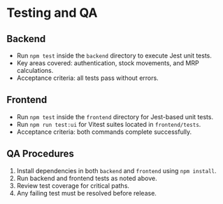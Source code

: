 # Testing and QA

## Backend
- Run `npm test` inside the `backend` directory to execute Jest unit tests.
- Key areas covered: authentication, stock movements, and MRP calculations.
- Acceptance criteria: all tests pass without errors.

## Frontend
- Run `npm test` inside the `frontend` directory for Jest-based unit tests.
- Run `npm run test:ui` for Vitest suites located in `frontend/tests`.
- Acceptance criteria: both commands complete successfully.

## QA Procedures
1. Install dependencies in both `backend` and `frontend` using `npm install`.
2. Run backend and frontend tests as noted above.
3. Review test coverage for critical paths.
4. Any failing test must be resolved before release.
